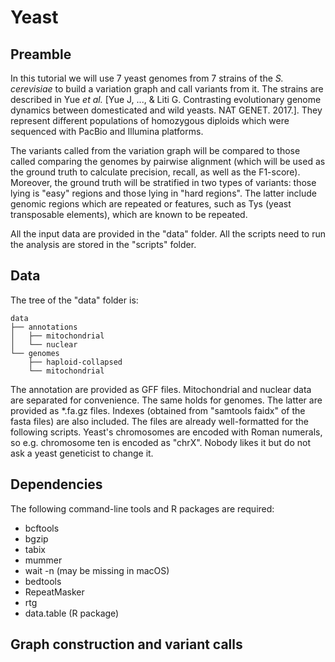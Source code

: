 # Yeast

## Preamble

In this tutorial we will use 7 yeast genomes from 7 strains of the *S. cerevisiae* to build a variation graph and call variants from it. The strains are described in Yue *et al.* [Yue J, ..., & Liti G. Contrasting evolutionary genome dynamics between domesticated and wild yeasts. NAT GENET. 2017.]. They represent different populations of homozygous diploids which were sequenced with PacBio and Illumina platforms.

The variants called from the variation graph will be compared to those called comparing the genomes by pairwise alignment (which will be used as the ground truth to calculate precision, recall, as well as the F1-score). Moreover, the ground truth will be stratified in two types of variants: those lying is "easy" regions and those lying in "hard regions". The latter include genomic regions which are repeated or features, such as Tys (yeast transposable elements), which are known to be repeated.

All the input data are provided in the "data" folder. All the scripts need to run the analysis are stored in the "scripts" folder.

## Data

The tree of the "data" folder is:
```
data
├── annotations
│   ├── mitochondrial
│   └── nuclear
└── genomes
    ├── haploid-collapsed
    └── mitochondrial
```

The annotation are provided as GFF files. Mitochondrial and nuclear data are separated for convenience. The same holds for genomes. The latter are provided as *.fa.gz files. Indexes (obtained from "samtools faidx" of the fasta files) are also included. The files are already well-formatted for the following scripts. Yeast's chromosomes are encoded with Roman numerals, so e.g. chromosome ten is encoded as "chrX". Nobody likes it but do not ask a yeast geneticist to change it.

## Dependencies

The following command-line tools and R packages are required:

- bcftools
- bgzip
- tabix
- mummer
- wait -n (may be missing in macOS)
- bedtools
- RepeatMasker
- rtg
- data.table (R package)

## Graph construction and variant calls
